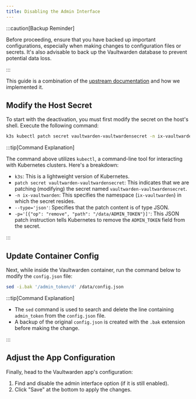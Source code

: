 ```yaml
---
title: Disabling the Admin Interface
---
```


:::caution[Backup Reminder]

Before proceeding, ensure that you have backed up important configurations, especially when making changes to configuration files or secrets. It's also advisable to back up the Vaultwarden database to prevent potential data loss.

:::

This guide is a combination of the [upstream documentation](https://github.com/dani-garcia/vaultwarden/wiki/Enabling-admin-page#disabling-the-admin-page) and how we implemented it.

## Modify the Host Secret

To start with the deactivation, you must first modify the secret on the host's shell. Execute the following command:

```bash
k3s kubectl patch secret vaultwarden-vaultwardensecret -n ix-vaultwarden --type='json' -p='[{"op": "remove", "path": "/data/ADMIN_TOKEN"}]'
```

:::tip[Command Explanation]

The command above utilizes `kubectl`, a command-line tool for interacting with Kubernetes clusters. Here's a breakdown:

- `k3s`: This is a lightweight version of Kubernetes.
- `patch secret vaultwarden-vaultwardensecret`: This indicates that we are patching (modifying) the secret named `vaultwarden-vaultwardensecret`.
- `-n ix-vaultwarden`: This specifies the namespace (`ix-vaultwarden`) in which the secret resides.
- `--type='json'`: Specifies that the patch content is of type JSON.
- `-p='[{"op": "remove", "path": "/data/ADMIN_TOKEN"}]'`: This JSON patch instruction tells Kubernetes to remove the `ADMIN_TOKEN` field from the secret.

:::

## Update Container Config

Next, while inside the Vaultwarden container, run the command below to modify the `config.json` file:

```bash
sed -i.bak '/admin_token/d' /data/config.json
```

:::tip[Command Explanation]

- The `sed` command is used to search and delete the line containing `admin_token` from the `config.json` file.
- A backup of the original `config.json` is created with the `.bak` extension before making the change.

:::

## Adjust the App Configuration

Finally, head to the Vaultwarden app's configuration:

1. Find and disable the admin interface option (if it is still enabled).
2. Click "Save" at the bottom to apply the changes.
